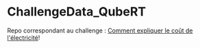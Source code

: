 # ChallengeData_QubeRT

Repo correspondant au challenge : [Comment expliquer le coût de l'électricité](https://challengedata.ens.fr/participants/challenges/97/)!
